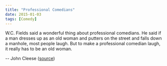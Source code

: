 ```yaml
---
title: "Professional Comedians"
date: 2015-01-03
tags: [Comedy]
---
```


W.C. Fields said a wonderful thing about professional comedians. He said if a man dresses up as an old woman and putters on the street and falls down a manhole, most people laugh. But to make a professional comedian laugh, it really has to be an old woman.

-- John Cleese ([source][source])

[source]: http://edition.cnn.com/TRANSCRIPTS/1411/06/nday.06.html
